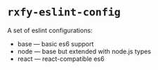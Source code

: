 # `rxfy-eslint-config`

A set of eslint configurations:

- base — basic es6 support
- node — base but extended with node.js types
- react — react-compatible es6
